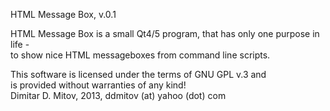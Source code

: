 
HTML Message Box, v.0.1

HTML Message Box is a small Qt4/5 program, that has only one purpose in life -  
to show nice HTML messageboxes from command line scripts.  
  
This software is licensed under the terms of GNU GPL v.3 and  
is provided without warranties of any kind!  
Dimitar D. Mitov, 2013, ddmitov (at) yahoo (dot) com  
  